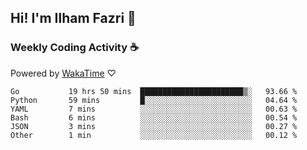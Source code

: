 ## Hi! I'm Ilham Fazri 👋

### Weekly Coding Activity ☕
Powered by [WakaTime](https://wakatime.com/) ♡
<!--START_SECTION:waka-->

```text
Go           19 hrs 50 mins  ███████████████████████▒░   93.66 %
Python       59 mins         █░░░░░░░░░░░░░░░░░░░░░░░░   04.64 %
YAML         7 mins          ░░░░░░░░░░░░░░░░░░░░░░░░░   00.63 %
Bash         6 mins          ░░░░░░░░░░░░░░░░░░░░░░░░░   00.54 %
JSON         3 mins          ░░░░░░░░░░░░░░░░░░░░░░░░░   00.27 %
Other        1 min           ░░░░░░░░░░░░░░░░░░░░░░░░░   00.12 %
```

<!--END_SECTION:waka-->
